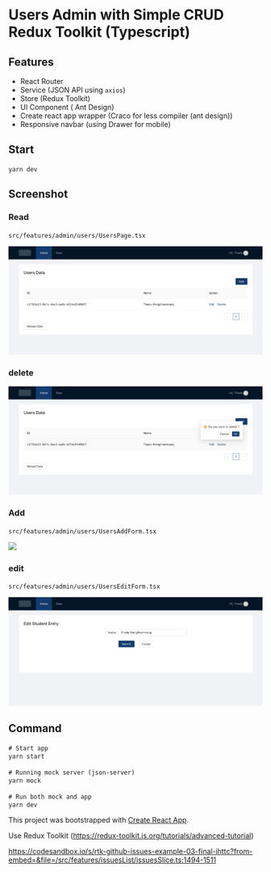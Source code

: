 # Users Admin with Simple CRUD Redux Toolkit (Typescript)

## Features
- React Router
- Service (JSON API using `axios`) 
- Store (Redux Toolkit)
- UI Component ( Ant Design)
- Create react app wrapper (Craco for less compiler (ant design))
- Responsive navbar (using Drawer for mobile)

## Start

```
yarn dev
```

## Screenshot

### Read 
`src/features/admin/users/UsersPage.tsx`

![](./preview-read.png)

<!-- more -->

### delete 

![](./preview-delete.png)

### Add 
`src/features/admin/users/UsersAddForm.tsx`

![](./preview-add.png)

### edit 
`src/features/admin/users/UsersEditForm.tsx`

![](./preview-update.png)



## Command

```
# Start app
yarn start

# Running mock server (json-server)
yarn mock 

# Run both mock and app
yarn dev
```

This project was bootstrapped with [Create React App](https://github.com/facebook/create-react-app).

Use Redux Toolkit (https://redux-toolkit.js.org/tutorials/advanced-tutorial)

https://codesandbox.io/s/rtk-github-issues-example-03-final-ihttc?from-embed=&file=/src/features/issuesList/issuesSlice.ts:1494-1511

